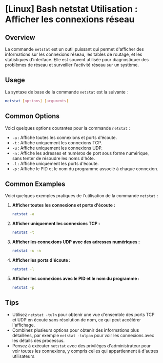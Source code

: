 # [Linux] Bash netstat Utilisation : Afficher les connexions réseau

## Overview
La commande `netstat` est un outil puissant qui permet d'afficher des informations sur les connexions réseau, les tables de routage, et les statistiques d'interface. Elle est souvent utilisée pour diagnostiquer des problèmes de réseau et surveiller l'activité réseau sur un système.

## Usage
La syntaxe de base de la commande `netstat` est la suivante :

```bash
netstat [options] [arguments]
```

## Common Options
Voici quelques options courantes pour la commande `netstat` :

- `-a` : Affiche toutes les connexions et ports d'écoute.
- `-t` : Affiche uniquement les connexions TCP.
- `-u` : Affiche uniquement les connexions UDP.
- `-n` : Affiche les adresses et numéros de port sous forme numérique, sans tenter de résoudre les noms d'hôte.
- `-l` : Affiche uniquement les ports d'écoute.
- `-p` : Affiche le PID et le nom du programme associé à chaque connexion.

## Common Examples
Voici quelques exemples pratiques de l'utilisation de la commande `netstat` :

1. **Afficher toutes les connexions et ports d'écoute :**
   ```bash
   netstat -a
   ```

2. **Afficher uniquement les connexions TCP :**
   ```bash
   netstat -t
   ```

3. **Afficher les connexions UDP avec des adresses numériques :**
   ```bash
   netstat -u -n
   ```

4. **Afficher les ports d'écoute :**
   ```bash
   netstat -l
   ```

5. **Afficher les connexions avec le PID et le nom du programme :**
   ```bash
   netstat -p
   ```

## Tips
- Utilisez `netstat -tuln` pour obtenir une vue d'ensemble des ports TCP et UDP en écoute sans résolution de nom, ce qui peut accélérer l'affichage.
- Combinez plusieurs options pour obtenir des informations plus détaillées, par exemple `netstat -tulpan` pour voir les connexions avec les détails des processus.
- Pensez à exécuter `netstat` avec des privilèges d'administrateur pour voir toutes les connexions, y compris celles qui appartiennent à d'autres utilisateurs.